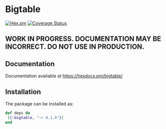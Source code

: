 # Bigtable

[![Hex.pm](https://img.shields.io/hexpm/v/bigtable.svg)](https://hex.pm/packages/bigtable)
[![Coverage Status](https://coveralls.io/repos/github/bzzt/bigtable/badge.svg)](https://coveralls.io/github/bzzt/bigtable)

## WORK IN PROGRESS. DOCUMENTATION MAY BE INCORRECT. DO NOT USE IN PRODUCTION.

## Documentation

Documentation available at https://hexdocs.pm/bigtable/

## Installation

The package can be installed as:

```elixir
def deps do
 [{:bigtable, "~> 0.1.0"}]
end
```
